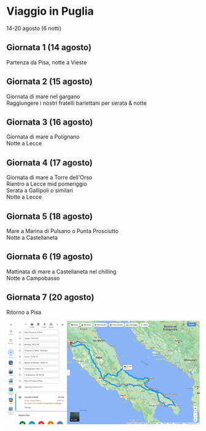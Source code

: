 # Viaggio in Puglia
14-20 agosto (6 notti) 

## Giornata 1 (14 agosto)
Partenza da Pisa, notte a Vieste 

## Giornata 2 (15 agosto)
Giornata di mare nel gargano\
Raggiungere i nostri fratelli barlettani per serata & notte 

## Giornata 3 (16 agosto)
Giornata di mare a Polignano \
Notte a Lecce 

## Giornata 4 (17 agosto)
Giornata di mare a Torre dell'Orso \
Rientro a Lecce mid pomeriggio\
Serata a Gallipoli o similari \
Notte a Lecce 

## Giornata 5 (18 agosto)
Mare a Marina di Pulsano o Punta Prosciutto \
Notte a Castellaneta 

## Giornata 6 (19 agosto)
Mattinata di mare a Castellaneta nel chilling \
Notte a Campobasso 

## Giornata 7 (20 agosto)
Ritorno a Pisa 

![](itinerario.png)
